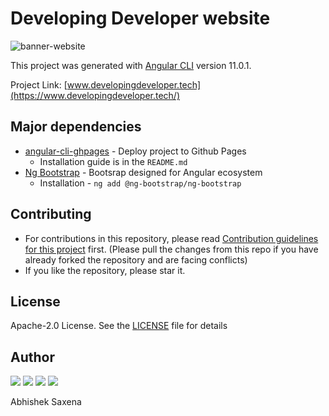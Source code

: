 # Developing Developer website

![banner-website](https://user-images.githubusercontent.com/19958130/104121160-4980a480-5362-11eb-8c53-c1f74916eaa4.png)

This project was generated with [Angular CLI](https://github.com/angular/angular-cli) version 11.0.1.

Project Link: [www.developingdeveloper.tech](https://www.developingdeveloper.tech/)

## Major dependencies
- [angular-cli-ghpages](https://github.com/angular-schule/angular-cli-ghpages) - Deploy project to Github Pages
  - Installation guide is in the `README.md`
- [Ng Bootstrap](https://ng-bootstrap.github.io/#/home) - Bootsrap designed for Angular ecosystem
  - Installation - `ng add @ng-bootstrap/ng-bootstrap`

 ## Contributing
  - For contributions in this repository, please read [Contribution guidelines for this project](/CONTRIBUTING.md) first. (Please pull the changes from this repo if you have already forked the repository and are facing conflicts)
  - If you like the repository, please star it.
  
  ## License
  Apache-2.0 License. See the [LICENSE](LICENSE) file for details
  
 ## Author
 <a href="https://github.com/5AbhishekSaxena"><img src="https://img.shields.io/github/followers/5AbhishekSaxena?style=social"></a> 
 <a href="https://twitter.com/intent/follow?screen_name=abhisheks031&tw_p=followbutton"><img src="https://img.shields.io/twitter/follow/abhisheks031?label=%40abhisheks031&style=social"></a> 
<a href="https://www.youtube.com/channel/UC8Gl9fv7A1ipE3EaOMzxCSg"><img src="https://img.shields.io/badge/Developing%20Developer--brightgreen?style=social&logo=youtube"></a>
<a href="https://www.instagram.com/developing.developer/" target="_blank" rel="noopener noreferrer"><img src="https://img.shields.io/badge/@developing.developer--brightgreen?style=social&logo=instagram"></a>

  
 Abhishek Saxena 
